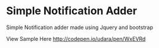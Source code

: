 # Simple Notification Adder
Simple Notification adder made using Jquery and bootstrap

View Sample Here
http://codepen.io/udara/pen/WxEVRd
